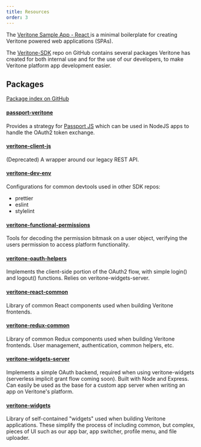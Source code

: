 ```yaml
---
title: Resources
order: 3
---
```



The [Veritone Sample App - React ](https://github.com/veritone/veritone-sample-app-react) is a minimal boilerplate for creating Veritone powered web applications (SPAs).

The [Veritone-SDK](https://github.com/veritone/veritone-sdk) repo on GitHub contains several packages Veritone has created for both internal use and for the use of our developers, to make Veritone platform app development easier.

## Packages

[Package index on GitHub](https://github.com/veritone/veritone-sdk/tree/master/packages)

#### [passport-veritone](https://github.com/veritone/veritone-sdk/tree/master/packages/veritone-client-js)
Provides a strategy for [Passport JS](http://www.passportjs.org/) which can be used in NodeJS apps to handle the OAuth2 token exchange.

#### [veritone-client-js](https://github.com/veritone/veritone-sdk/tree/master/packages/veritone-client-js)
(Deprecated)
A wrapper around our legacy REST API. 

#### [veritone-dev-env](https://github.com/veritone/veritone-sdk/tree/master/packages/veritone-dev-env)
Configurations for common devtools used in other SDK repos:
* prettier
* eslint
* stylelint

#### [veritone-functional-permissions](https://github.com/veritone/veritone-sdk/tree/master/packages/veritone-functional-permissions)
Tools for decoding the permission bitmask on a user object, verifying the users permission to access platform functionality.

#### [veritone-oauth-helpers](https://github.com/veritone/veritone-sdk/tree/master/packages/veritone-oauth-helpers)
Implements the client-side portion of the OAuth2 flow, with simple login() and logout() functions. Relies on veritone-widgets-server.

#### [veritone-react-common](https://github.com/veritone/veritone-sdk/tree/master/packages/veritone-react-common)
Library of common React components used when building Veritone frontends.

#### [veritone-redux-common](https://github.com/veritone/veritone-sdk/tree/master/packages/veritone-redux-common)
Library of common Redux components used when building Veritone frontends. User management, authentication, common helpers, etc.

#### [veritone-widgets-server](https://github.com/veritone/veritone-sdk/tree/master/packages/veritone-widgets-server)
Implements a simple OAuth backend, required when using veritone-widgets (serverless implicit grant flow coming soon). Built with Node and Express. Can easily be used as the base for a custom app server when writing an app on Veritone's platform.

#### [veritone-widgets](https://github.com/veritone/veritone-sdk/tree/master/packages/veritone-widgets)
Library of self-contained "widgets" used when building Veritone applications. These simplify the process of including common, but complex, pieces of UI such as our app bar, app switcher, profile menu, and file uploader.
